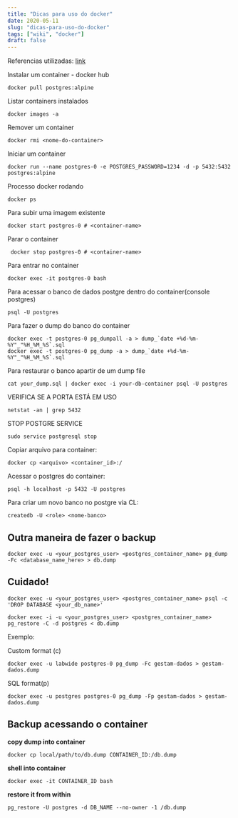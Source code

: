 ```yaml
---
title: "Dicas para uso do docker"
date: 2020-05-11
slug: "dicas-para-uso-do-docker"
tags: ["wiki", "docker"]
draft: false
---
```


Referencias utilizadas:
[link](https://youtu.be/aHbE3pTyG-Q)

Instalar um container - docker hub

	docker pull postgres:alpine

Listar containers instalados

	docker images -a

Remover um container

	docker rmi <nome-do-container>

Iniciar um container

	docker run --name postgres-0 -e POSTGRES_PASSWORD=1234 -d -p 5432:5432 postgres:alpine

Processo docker rodando

	docker ps

Para subir uma imagem existente

	docker start postgres-0 # <container-name>

Parar o container

	 docker stop postgres-0 # <container-name>

Para entrar no container

	docker exec -it postgres-0 bash

Para acessar o banco de dados postgre dentro do container(console postgres)

	psql -U postgres

Para fazer o dump do banco do container

	docker exec -t postgres-0 pg_dumpall -a > dump_`date +%d-%m-%Y"_"%H_%M_%S`.sql
	docker exec -t postgres-0 pg_dump -a > dump_`date +%d-%m-%Y"_"%H_%M_%S`.sql

Para restaurar o banco apartir de um dump file

	cat your_dump.sql | docker exec -i your-db-container psql -U postgres

VERIFICA SE A PORTA ESTÁ EM USO

	netstat -an | grep 5432

STOP POSTGRE SERVICE

	sudo service postgresql stop

Copiar arquivo para container:

	docker cp <arquivo> <container_id>:/

Acessar o postgres do container:

	psql -h localhost -p 5432 -U postgres

Para criar um novo banco no postgre via CL:

	createdb -U <role> <nome-banco>

## Outra maneira de fazer o backup

	docker exec -u <your_postgres_user> <postgres_container_name> pg_dump -Fc <database_name_here> > db.dump

## Cuidado!

	docker exec -u <your_postgres_user> <postgres_container_name> psql -c 'DROP DATABASE <your_db_name>'

	docker exec -i -u <your_postgres_user> <postgres_container_name> pg_restore -C -d postgres < db.dump

Exemplo:

Custom format (c)

	docker exec -u labwide postgres-0 pg_dump -Fc gestam-dados > gestam-dados.dump

SQL format(p)

	docker exec -u postgres postgres-0 pg_dump -Fp gestam-dados > gestam-dados.dump

## Backup acessando o container

**copy dump into container**

	docker cp local/path/to/db.dump CONTAINER_ID:/db.dump

**shell into container**

	docker exec -it CONTAINER_ID bash

**restore it from within**

	pg_restore -U postgres -d DB_NAME --no-owner -1 /db.dump
